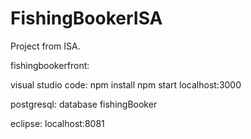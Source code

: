 # FishingBookerISA
Project from ISA.


fishingbookerfront:

visual studio code:
npm install
npm start
localhost:3000

postgresql: database fishingBooker

eclipse: localhost:8081
